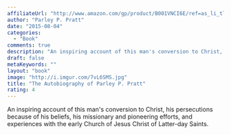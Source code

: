 ```yaml
---
affiliateUrl: "http://www.amazon.com/gp/product/B001VNCI6E/ref=as_li_tl?ie=UTF8&camp=1789&creative=390957&creativeASIN=B001VNCI6E&linkCode=as2&tag=jaktre-20&linkId=AYPJRB7D5JIMAGX6"
author: "Parley P. Pratt"
date: "2015-08-04"
categories:
  - "Book"
comments: true
description: "An inspiring account of this man's conversion to Christ, his persecutions because of his beliefs, his missionary and pioneering efforts, and experienc"
draft: false
metaKeywords: ""
layout: "book"
image: "http://i.imgur.com/7vL6SMS.jpg"
title: "The Autobiography of Parley P. Pratt"
rating: 4
---
```


An inspiring account of this man's conversion to Christ, his persecutions because of his beliefs, his missionary and pioneering efforts, and experiences with the early Church of Jesus Christ of Latter-day Saints.
